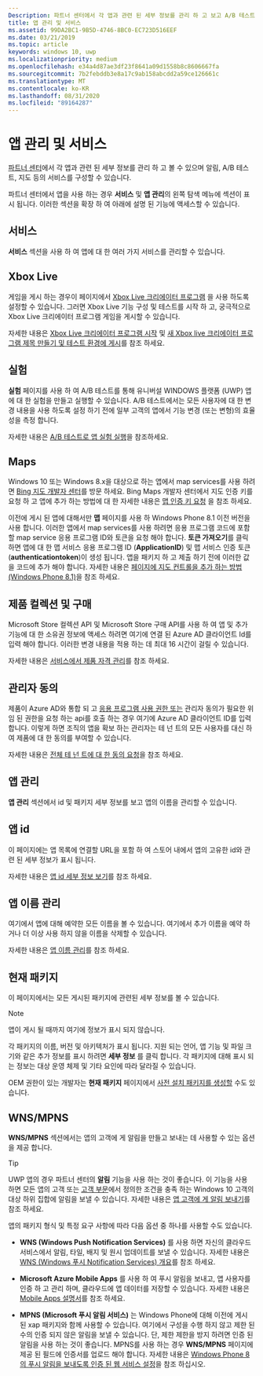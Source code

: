 ```yaml
---
Description: 파트너 센터에서 각 앱과 관련 된 세부 정보를 관리 하 고 보고 A/B 테스트 및 맵과 같은 서비스를 구성 합니다.
title: 앱 관리 및 서비스
ms.assetid: 99DA2BC1-9B5D-4746-8BC0-EC723D516EEF
ms.date: 03/21/2019
ms.topic: article
keywords: windows 10, uwp
ms.localizationpriority: medium
ms.openlocfilehash: e34a4d87ae3df23f8641a09d1558b8c8606667fa
ms.sourcegitcommit: 7b2febddb3e8a17c9ab158abcdd2a59ce126661c
ms.translationtype: MT
ms.contentlocale: ko-KR
ms.lasthandoff: 08/31/2020
ms.locfileid: "89164287"
---
```

# <a name="app-management-and-services"></a>앱 관리 및 서비스

[파트너 센터](https://partner.microsoft.com/dashboard)에서 각 앱과 관련 된 세부 정보를 관리 하 고 볼 수 있으며 알림, A/B 테스트, 지도 등의 서비스를 구성할 수 있습니다.

파트너 센터에서 앱을 사용 하는 경우 **서비스** 및 **앱 관리**의 왼쪽 탐색 메뉴에 섹션이 표시 됩니다. 이러한 섹션을 확장 하 여 아래에 설명 된 기능에 액세스할 수 있습니다.

## <a name="services"></a>서비스

**서비스** 섹션을 사용 하 여 앱에 대 한 여러 가지 서비스를 관리할 수 있습니다.

## <a name="xbox-live"></a>Xbox Live

게임을 게시 하는 경우이 페이지에서 [Xbox Live 크리에이터 프로그램](https://www.xbox.com/developers/creators-program) 을 사용 하도록 설정할 수 있습니다. 그러면 Xbox Live 기능 구성 및 테스트를 시작 하 고, 궁극적으로 Xbox Live 크리에이터 프로그램 게임을 게시할 수 있습니다.

자세한 내용은 [Xbox Live 크리에이터 프로그램 시작](/gaming/xbox-live/get-started-with-creators/get-started-with-xbox-live-creators) 및 [새 Xbox live 크리에이터 프로그램 제목 만들기 및 테스트 환경에 게시](/gaming/xbox-live/get-started-with-creators/create-and-test-a-new-creators-title)를 참조 하세요.

## <a name="experimentation"></a>실험

**실험** 페이지를 사용 하 여 A/B 테스트를 통해 유니버설 WINDOWS 플랫폼 (UWP) 앱에 대 한 실험을 만들고 실행할 수 있습니다. A/B 테스트에서는 모든 사용자에 대 한 변경 내용을 사용 하도록 설정 하기 전에 일부 고객의 앱에서 기능 변경 (또는 변형)의 효율성을 측정 합니다.

자세한 내용은 [A/B 테스트로 앱 실험 실행](../monetize/run-app-experiments-with-a-b-testing.md)을 참조하세요.

## <a name="maps"></a>Maps

Windows 10 또는 Windows 8.x을 대상으로 하는 앱에서 map services를 사용 하려면 [Bing 지도 개발자 센터](https://www.bingmapsportal.com/)를 방문 하세요. Bing Maps 개발자 센터에서 지도 인증 키를 요청 하 고 앱에 추가 하는 방법에 대 한 자세한 내용은 [맵 인증 키 요청](../maps-and-location/authentication-key.md) 을 참조 하세요. 

이전에 게시 된 앱에 대해서만 **맵** 페이지를 사용 하 Windows Phone 8.1 이전 버전을 사용 합니다. 이러한 앱에서 map services를 사용 하려면 응용 프로그램 코드에 포함할 map service 응용 프로그램 ID와 토큰을 요청 해야 합니다. **토큰 가져오기**를 클릭 하면 앱에 대 한 맵 서비스 응용 프로그램 ID (**ApplicationID**) 및 맵 서비스 인증 토큰 (**authenticationtoken**)이 생성 됩니다. 앱을 패키지 하 고 제출 하기 전에 이러한 값을 코드에 추가 해야 합니다. 자세한 내용은 [페이지에 지도 컨트롤을 추가 하는 방법 (Windows Phone 8.1)](/previous-versions/windows/apps/jj207033(v=vs.105))을 참조 하세요.

## <a name="product-collections-and-purchases"></a>제품 컬렉션 및 구매

Microsoft Store 컬렉션 API 및 Microsoft Store 구매 API를 사용 하 여 앱 및 추가 기능에 대 한 소유권 정보에 액세스 하려면 여기에 연결 된 Azure AD 클라이언트 Id를 입력 해야 합니다. 이러한 변경 내용을 적용 하는 데 최대 16 시간이 걸릴 수 있습니다.

자세한 내용은 [서비스에서 제품 자격 관리](../monetize/view-and-grant-products-from-a-service.md)를 참조 하세요.

## <a name="administrator-consent"></a>관리자 동의

제품이 Azure AD와 통합 되 고 [응용 프로그램 사용 권한 또는](/graph/permissions-reference) 관리자 동의가 필요한 위임 된 권한을 요청 하는 api를 호출 하는 경우 여기에 Azure AD 클라이언트 ID를 입력 합니다. 이렇게 하면 조직의 앱을 확보 하는 관리자는 테 넌 트의 모든 사용자를 대신 하 여 제품에 대 한 동의를 부여할 수 있습니다.

자세한 내용은 [전체 테 넌 트에 대 한 동의 요청](/azure/active-directory/develop/v2-permissions-and-consent#requesting-consent-for-an-entire-tenant)을 참조 하세요.

## <a name="app-management"></a>앱 관리

**앱 관리** 섹션에서 id 및 패키지 세부 정보를 보고 앱의 이름을 관리할 수 있습니다.

## <a name="app-identity"></a>앱 id

이 페이지에는 앱 목록에 연결할 URL을 포함 하 여 스토어 내에서 앱의 고유한 id와 관련 된 세부 정보가 표시 됩니다.

자세한 내용은 [앱 id 세부 정보 보기](view-app-identity-details.md)를 참조 하세요.

## <a name="manage-app-names"></a>앱 이름 관리

여기에서 앱에 대해 예약한 모든 이름을 볼 수 있습니다. 여기에서 추가 이름을 예약 하거나 더 이상 사용 하지 않을 이름을 삭제할 수 있습니다.

자세한 내용은 [앱 이름 관리](manage-app-names.md)를 참조 하세요.

## <a name="current-packages"></a>현재 패키지

이 페이지에서는 모든 게시된 패키지에 관련된 세부 정보를 볼 수 있습니다.

> [!NOTE]
> 앱이 게시 될 때까지 여기에 정보가 표시 되지 않습니다.

각 패키지의 이름, 버전 및 아키텍처가 표시 됩니다. 지원 되는 언어, 앱 기능 및 파일 크기와 같은 추가 정보를 표시 하려면 **세부 정보** 를 클릭 합니다. 각 패키지에 대해 표시 되는 정보는 대상 운영 체제 및 기타 요인에 따라 달라질 수 있습니다. 

OEM 권한이 있는 개발자는 **현재 패키지** 페이지에서 [사전 설치 패키지를 생성할](generate-preinstall-packages-for-oems.md) 수도 있습니다.

## <a name="wnsmpns"></a>WNS/MPNS

**WNS/MPNS** 섹션에서는 앱의 고객에 게 알림을 만들고 보내는 데 사용할 수 있는 옵션을 제공 합니다. 

> [!TIP]
> UWP 앱의 경우 파트너 센터의 **알림** 기능을 사용 하는 것이 좋습니다. 이 기능을 사용 하면 모든 앱의 고객 또는 [고객 부문](create-customer-segments.md)에서 정의한 조건을 충족 하는 Windows 10 고객의 대상 하위 집합에 알림을 보낼 수 있습니다. 자세한 내용은 [앱 고객에 게 알림 보내기](send-push-notifications-to-your-apps-customers.md)를 참조 하세요.

앱의 패키지 형식 및 특정 요구 사항에 따라 다음 옵션 중 하나를 사용할 수도 있습니다. 

-   **WNS (Windows Push Notification Services)** 를 사용 하면 자신의 클라우드 서비스에서 알림, 타일, 배지 및 원시 업데이트를 보낼 수 있습니다. 자세한 내용은 [WNS (Windows 푸시 Notification Services) 개요](../design/shell/tiles-and-notifications/windows-push-notification-services--wns--overview.md)를 참조 하세요.

-   **Microsoft Azure Mobile Apps** 를 사용 하 여 푸시 알림을 보내고, 앱 사용자를 인증 하 고 관리 하며, 클라우드에 앱 데이터를 저장할 수 있습니다. 자세한 내용은 [Mobile Apps 설명서](/azure/app-service-mobile/)를 참조 하세요.

-   **MPNS (Microsoft 푸시 알림 서비스)** 는 Windows Phone에 대해 이전에 게시 된 xap 패키지와 함께 사용할 수 있습니다. 여기에서 구성을 수행 하지 않고 제한 된 수의 인증 되지 않은 알림을 보낼 수 있습니다. 단, 제한 제한을 방지 하려면 인증 된 알림을 사용 하는 것이 좋습니다. MPNS를 사용 하는 경우 **WNS/MPNS** 페이지에 제공 된 필드에 인증서를 업로드 해야 합니다. 자세한 내용은 [Windows Phone 8의 푸시 알림을 보내도록 인증 된 웹 서비스 설정](/previous-versions/windows/apps/ff941099(v=vs.105))을 참조 하십시오.
 

 